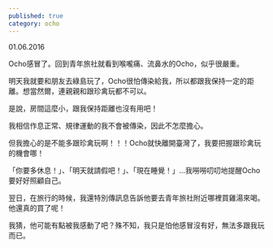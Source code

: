 ```yaml
---
published: true
category: ocho
---
```

01.06.2016

Ocho感冒了。回到青年旅社就看到喉嚨痛、流鼻水的Ocho，似乎很嚴重。

明天我就要和朋友去綠島玩了，Ocho很怕傳染給我，所以都跟我保持一定的距離。想當然爾，連親親和跟珍禽玩都不可以。

是說，房間這麼小，跟我保持距離也沒有用吧！

我相信作息正常、規律運動的我不會被傳染，因此不怎麼擔心。

但我擔心的是不能多跟珍禽玩啊！！！Ocho就快離開臺灣了，我要把握跟珍禽玩的機會哪！

「你要多休息！」、「明天就請假吧！」、「現在睡覺！」...我嘮嘮叨叨地提醒Ocho要好好照顧自己。

翌日，在旅行的時候，我還特別傳訊息告訴他要去青年旅社附近哪裡買雞湯來喝。他還真的買了呢！

我猜，他可能有點被我感動了吧？殊不知，我只是怕他感冒沒有好，無法多跟我玩而已。
